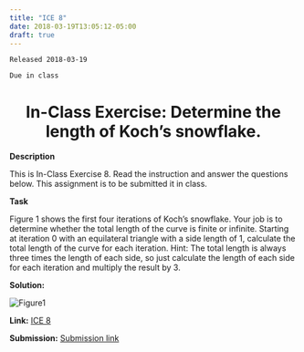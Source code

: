 ```yaml
---
title: "ICE 8"
date: 2018-03-19T13:05:12-05:00
draft: true
---
```

```
Released 2018-03-19

Due in class
```

<h1 align="center"> In-Class Exercise: Determine the length of Koch’s snowflake.</h1>


**Description**

This is In-Class Exercise 8. Read the instruction and answer the questions below. This assignment is to be submitted it in class.


**Task**

Figure 1 shows the first four iterations of Koch’s snowflake. Your job is to determine whether the total length of the curve is finite or infinite. Starting at iteration 0 with an equilateral triangle with a side length of 1, calculate the total length of the curve for each iteration. Hint: The total length is always three times the length of each side, so just calculate the length of each side for each iteration and multiply the result by 3.

**Solution:**

![Figure1](https://localhost:1313/ABE425/ABE425/blob/ICES/content/ices/photo/ice8figure1.png)




**Link:** [ICE 8](https://localhost:1313/ABE425/data/blob/lia/ICE/ICE_LengthKochSnowflake.pdf)

**Submission:** [Submission link](?)
